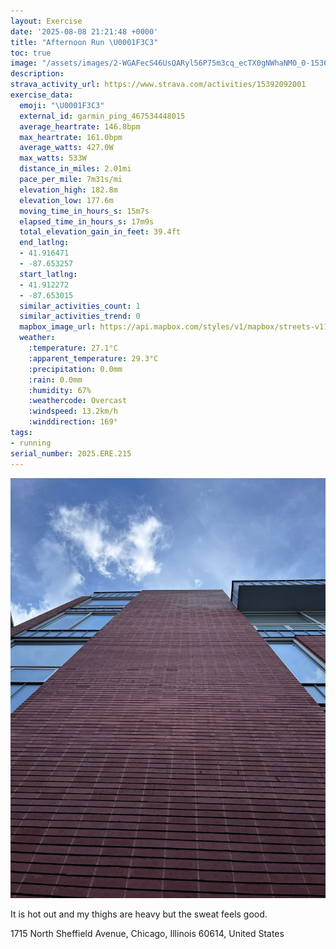 ```yaml
---
layout: Exercise
date: '2025-08-08 21:21:48 +0000'
title: "Afternoon Run \U0001F3C3"
toc: true
image: "/assets/images/2-WGAFecS46UsQARyl56P75m3cq_ecTX0gNWhaNM0_0-1536x2048.jpg.jpeg"
description:
strava_activity_url: https://www.strava.com/activities/15392092001
exercise_data:
  emoji: "\U0001F3C3"
  external_id: garmin_ping_467534448015
  average_heartrate: 146.8bpm
  max_heartrate: 161.0bpm
  average_watts: 427.0W
  max_watts: 533W
  distance_in_miles: 2.01mi
  pace_per_mile: 7m31s/mi
  elevation_high: 182.8m
  elevation_low: 177.6m
  moving_time_in_hours_s: 15m7s
  elapsed_time_in_hours_s: 17m9s
  total_elevation_gain_in_feet: 39.4ft
  end_latlng:
  - 41.916471
  - -87.653257
  start_latlng:
  - 41.912272
  - -87.653015
  similar_activities_count: 1
  similar_activities_trend: 0
  mapbox_image_url: https://api.mapbox.com/styles/v1/mapbox/streets-v11/static/path-5+787af2-1.0(cvx~Ft%7C~uOHtA%40f%40Ch%40Hx%40Ar%40GhA%40ZCh%40AfDDlEAnBC%5CFnH%3FFKHDPFH%40X%3F~BDbDGJk%40TmBtA%5DNg%40b%40aAb%40sBzAWLIJm%40d%40%5DPqA%60AsCfBy%40p%40UFOLUJiAz%40a%40%5EsClBQiAAo%40SgAUeBM_%40Ic%40YoBBo%40Ga%40AWDi%40%40aAAc%40%40uBCeCCaG%40%7DBEW%3FyAE%5BWc%40GSQUKGi%40%3F%5D%40_%40Ci%40%40YC%5BISAuBJaA%3FW%40e%40CGCEKCeDB%7BADq%40EO%3FO%40O%3Fy%40EGAQAy%40Eq%40%3FuABc%40%3FcAG%7D%40%3F_BLGb%40ErBI),pin-s-s+e5b22e(-87.65403,41.9109),pin-s-f+89ae00(-87.65359000000001,41.919039999999995)/auto/800x800?access_token=pk.eyJ1Ijoiam9zaGJlY2ttYW4iLCJhIjoiY205eWR2aDd1MWZ6djJrbXc4a3M0bWZleiJ9.XiG9OWkNcZk2QzjJbxLB4A
  weather:
    :temperature: 27.1°C
    :apparent_temperature: 29.3°C
    :precipitation: 0.0mm
    :rain: 0.0mm
    :humidity: 67%
    :weathercode: Overcast
    :windspeed: 13.2km/h
    :winddirection: 169°
tags:
- running
serial_number: 2025.ERE.215
---
```

![Afternoon Run](/assets/images/2-WGAFecS46UsQARyl56P75m3cq_ecTX0gNWhaNM0_0-1536x2048.jpg.jpeg)

It is hot out and my thighs are heavy but the sweat feels good.

1715 North Sheffield Avenue, Chicago, Illinois 60614, United States
